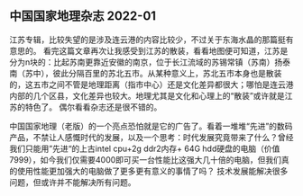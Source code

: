 

## 中国国家地理杂志 2022-01
江苏专辑，比较失望的是涉及连云港的内容比较少，不过关于东海水晶的那篇挺有意思的。
看完这篇文章再次让我感受到江苏的散装，看看地图便可知道，江苏是分为n块的：比起苏南更靠近安徽的南京，位于长江流域的苏锡常镇（苏南）扬泰南（苏中），彼此分隔百里的苏北五市。从某种意义上，苏北五市本身也是散装的，这五市之间不管是地理距离（指市中心）还是文化差异都很大；哪怕是连云港内部的几个区县，文化差异也较大。地理尤其是文化和心理上的“散装”或许就是江苏的特色了。
偶尔看看杂志还是很不错的。

中国国家地理（老版）的一个亮点恐怕就是它的广告了。看着一堆堆“先进”的数码产品，不禁让人感慨时代的发展，以及一个思考：时代发展究竟带来了什么？曾经我们只能用”先进“的上古intel cpu+2g ddr2内存+ 64G hdd硬盘的电脑（价值7999），如今我们仅需要4000即可买一台性能比这强大几十倍的电脑，但我们真的使用性能更加强大的电脑做了更多更有意义的事情了吗？
技术发展能解决很多问题，但或许并不能解决所有问题。